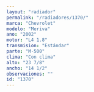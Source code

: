```yaml
---
layout: "radiador"
permalink: "/radiadores/1370/"
marca: "Chevrolet"
modelo: "Meriva"
ano: "2002"
motor: "L4 1.8"
transmision: "Estándar"
parte: "M-500"
clima: "Con clima"
alto: "23 7/8"
ancho: "14 1/2"
observaciones: ""
id: "1370"
---
```


